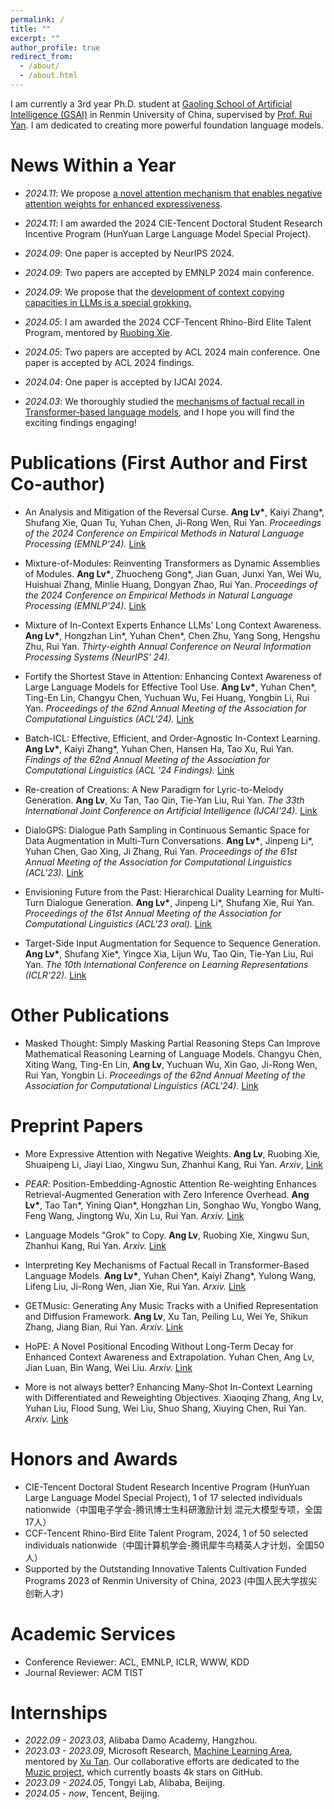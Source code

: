 ```yaml
---
permalink: /
title: ""
excerpt: ""
author_profile: true
redirect_from: 
  - /about/
  - /about.html
---
```


<span class='anchor' id='about-me'></span>

I am currently a 3rd year Ph.D. student at [Gaoling School of Artificial Intelligence (GSAI)](http://ai.ruc.edu.cn/english/index.htm) in Renmin University of China, supervised by [Prof. Rui Yan](https://scholar.google.com/citations?user=eLw6g-UAAAAJ&hl=en). I am dedicated to creating more powerful foundation language models.

# News Within a Year

- *2024.11*: We propose [a novel attention mechanism that enables negative attention weights for enhanced expressiveness](https://arxiv.org/pdf/2411.07176).

- *2024.11*: I am awarded the 2024 CIE-Tencent Doctoral Student Research Incentive Program (HunYuan Large Language Model Special Project).

- *2024.09*: One paper is accepted by NeurIPS 2024.

- *2024.09*: Two papers are accepted by EMNLP 2024 main conference.

- *2024.09*: We propose that the [development of context copying capacities in LLMs is a special grokking.](https://arxiv.org/pdf/2409.09281)

- *2024.05*: I am awarded the 2024 CCF-Tencent Rhino-Bird Elite Talent Program, mentored by [Ruobing Xie](https://ruobingxie.github.io/).

- *2024.05*: Two papers are accepted by ACL 2024 main conference. One paper is accepted by ACL 2024 findings.

- *2024.04*: One paper is accepted by IJCAI 2024.

- *2024.03*: We thoroughly studied the [mechanisms of factual recall in Transformer-based language models](https://arxiv.org/abs/2403.19521), and I hope you will find the exciting findings engaging!

# Publications (First Author and First Co-author)

- An Analysis and Mitigation of the Reversal Curse. **Ang Lv\***, Kaiyi Zhang\*, Shufang Xie, Quan Tu, Yuhan Chen, Ji-Rong Wen, Rui Yan. *Proceedings of the 2024 Conference on Empirical Methods in Natural Language Processing (EMNLP'24).* [Link](https://aclanthology.org/2024.emnlp-main.754/)

- Mixture-of-Modules: Reinventing Transformers as Dynamic Assemblies of Modules. **Ang Lv\***, Zhuocheng Gong\*, Jian Guan, Junxi Yan, Wei Wu, Huishuai Zhang, Minlie Huang, Dongyan Zhao, Rui Yan. *Proceedings of the 2024 Conference on Empirical Methods in Natural Language Processing (EMNLP'24).* [Link](https://aclanthology.org/2024.emnlp-main.1164/)

- Mixture of In-Context Experts Enhance LLMs’ Long Context Awareness. **Ang Lv\***, Hongzhan Lin\*, Yuhan Chen\*, Chen Zhu, Yang Song, Hengshu Zhu, Rui Yan. *Thirty-eighth Annual Conference on Neural Information Processing Systems (NeurIPS' 24).*

- Fortify the Shortest Stave in Attention: Enhancing Context Awareness of Large Language Models for Effective Tool Use. **Ang Lv\***, Yuhan Chen\*, Ting-En Lin, Changyu Chen, Yuchuan Wu, Fei Huang, Yongbin Li, Rui Yan. *Proceedings of the 62nd Annual Meeting of the Association for Computational Linguistics (ACL'24).* [Link](https://aclanthology.org/2024.acl-long.601/)

- Batch-ICL: Effective, Efficient, and Order-Agnostic In-Context Learning. **Ang Lv\***, Kaiyi Zhang\*, Yuhan Chen, Hansen Ha, Tao Xu, Rui Yan. *Findings of the 62nd Annual Meeting of the Association for Computational Linguistics (ACL '24 Findings).* [Link](https://aclanthology.org/2024.findings-acl.638/)

- Re-creation of Creations: A New Paradigm for Lyric-to-Melody Generation. **Ang Lv**, Xu Tan, Tao Qin, Tie-Yan Liu, Rui Yan. *The 33th International Joint Conference on Artificial Intelligence (IJCAI'24).* [Link](https://www.ijcai.org/proceedings/2024/0853) 

- DialoGPS: Dialogue Path Sampling in Continuous Semantic Space for Data Augmentation in Multi-Turn Conversations. **Ang Lv\***, Jinpeng Li\*, Yuhan Chen, Gao Xing, Ji Zhang, Rui Yan. *Proceedings of the 61st Annual Meeting of the Association for Computational Linguistics (ACL'23).* [Link](https://aclanthology.org/2023.acl-long.70/)

- Envisioning Future from the Past: Hierarchical Duality Learning for Multi-Turn Dialogue Generation. **Ang Lv\***, Jinpeng Li\*, Shufang Xie, Rui Yan. *Proceedings of the 61st Annual Meeting of the Association for Computational Linguistics (ACL'23 oral).* [Link](https://aclanthology.org/2023.acl-long.407/)

- Target-Side Input Augmentation for Sequence to Sequence Generation. **Ang Lv\***, Shufang Xie\*, Yingce Xia, Lijun Wu, Tao Qin, Tie-Yan Liu, Rui Yan. *The 10th International Conference on Learning Representations (ICLR'22).* [Link](https://openreview.net/forum?id=pz1euXohm4H)


# Other Publications

- Masked Thought: Simply Masking Partial Reasoning Steps Can Improve Mathematical Reasoning Learning of Language Models. Changyu Chen, Xiting Wang, Ting-En Lin, **Ang Lv**, Yuchuan Wu, Xin Gao, Ji-Rong Wen, Rui Yan, Yongbin Li. *Proceedings of the 62nd Annual Meeting of the Association for Computational Linguistics (ACL'24).* [Link](https://aclanthology.org/2024.acl-long.320/)

# Preprint Papers

- More Expressive Attention with Negative Weights. **Ang Lv**, Ruobing Xie, Shuaipeng Li, Jiayi Liao, Xingwu Sun, Zhanhui Kang, Rui Yan. *Arxiv*, [Link](https://arxiv.org/pdf/2411.07176)

- *PEAR*: Position-Embedding-Agnostic Attention Re-weighting Enhances Retrieval-Augmented Generation with Zero Inference Overhead. **Ang Lv\***, Tao Tan\*, Yining Qian\*, Hongzhan Lin, Songhao Wu, Yongbo Wang, Feng Wang, Jingtong Wu, Xin Lu, Rui Yan. *Arxiv.* [Link](https://arxiv.org/pdf/2409.19745)

- Language Models "Grok" to Copy. **Ang Lv**, Ruobing Xie, Xingwu Sun, Zhanhui Kang, Rui Yan. *Arxiv.* [Link](https://arxiv.org/pdf/2409.09281)

- Interpreting Key Mechanisms of Factual Recall in Transformer-Based Language Models. **Ang Lv\***, Yuhan Chen\*, Kaiyi Zhang\*, Yulong Wang, Lifeng Liu, Ji-Rong Wen, Jian Xie, Rui Yan. *Arxiv.* [Link](https://arxiv.org/abs/2403.19521)

- GETMusic: Generating Any Music Tracks with a Unified Representation and Diffusion Framework. **Ang Lv**, Xu Tan, Peiling Lu, Wei Ye, Shikun Zhang, Jiang Bian, Rui Yan. *Arxiv.* [Link](https://arxiv.org/abs/2305.10841)

- HoPE: A Novel Positional Encoding Without Long-Term Decay for Enhanced Context Awareness and Extrapolation. Yuhan Chen, Ang Lv, Jian Luan, Bin Wang, Wei Liu. *Arxiv.* [Link](https://arxiv.org/abs/2410.21216)

- More is not always better? Enhancing Many-Shot In-Context Learning with Differentiated and Reweighting Objectives. Xiaoqing Zhang, Ang Lv, Yuhan Liu, Flood Sung, Wei Liu, Shuo Shang, Xiuying Chen, Rui Yan. *Arxiv.* [Link](https://arxiv.org/abs/2501.04070)

# Honors and Awards
- CIE-Tencent Doctoral Student Research Incentive Program (HunYuan Large Language Model Special Project), 1 of 17 selected individuals nationwide（中国电子学会-腾讯博士生科研激励计划 混元大模型专项，全国17人）
- CCF-Tencent Rhino-Bird Elite Talent Program, 2024, 1 of 50 selected individuals nationwide（中国计算机学会-腾讯犀牛鸟精英人才计划，全国50人）
- Supported by the Outstanding Innovative Talents Cultivation Funded Programs 2023 of Renmin University of
China, 2023 (中国人民大学拔尖创新人才)

# Academic Services
- Conference Reviewer: ACL, EMNLP, ICLR, WWW, KDD
- Journal Reviewer: ACM TIST

# Internships
- *2022.09 - 2023.03*, Alibaba Damo Academy, Hangzhou.
- *2023.03 - 2023.09*, Microsoft Research, [Machine Learning Area](https://www.microsoft.com/en-us/research/group/machine-learning-research-group/), mentored by [Xu Tan](https://scholar.google.co.jp/citations?user=tob-U1oAAAAJ&hl=en). Our collaborative efforts are dedicated to the [Muzic project](https://github.com/microsoft/muzic), which currently boasts 4k stars on GitHub.
- *2023.09 - 2024.05*, Tongyi Lab, Alibaba, Beijing.
- *2024.05 - now*, Tencent, Beijing.
